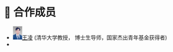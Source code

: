 # 👥 合作成员
- <div><img src='images/qhx.png' alt="sym" width="5%"><A href="https://www.au.tsinghua.edu.cn/info/1107/1558.htm">王凌</a> (清华大学教授， 博士生导师，国家杰出青年基金获得者)</div>
-  

